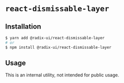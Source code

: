 # `react-dismissable-layer`

## Installation

```sh
$ yarn add @radix-ui/react-dismissable-layer
# or
$ npm install @radix-ui/react-dismissable-layer
```

## Usage

This is an internal utility, not intended for public usage.
